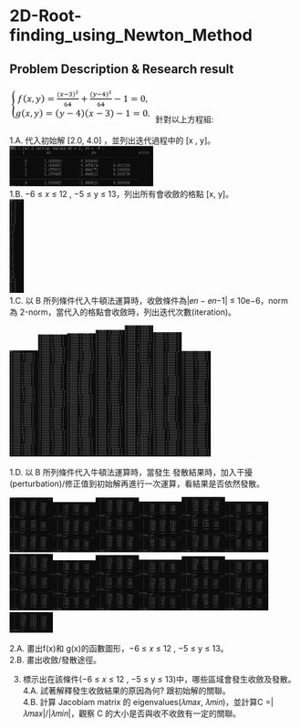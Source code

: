 # 2D-Root-finding_using_Newton_Method

## Problem Description & Research result
 <img src="README_IMG/problem.png" width="50%">
針對以上方程組:<br><br>
1.A. 代入初始解 [2.0, 4.0] ，並列出迭代過程中的 [x , y]。 <br>
<img src="README_IMG/1-1a.PNG" width="50%"> <br>
1.B. −6 ≤ 𝑥 ≤ 12 , −5 ≤ y ≤ 13，列出所有會收斂的格點 [x, y]。 <br>
<img src="README_IMG/1-1b.PNG" width="5%"> <br>
1.C. 以 B 所列條件代入牛頓法運算時，收斂條件為|𝑒𝑛 − 𝑒𝑛−1| ≤ 10e−6，norm 為 2-norm，當代入的格點會收斂時，列出迭代次數(iteration)。 <br>

<img src="README_IMG/1-1c(1).PNG" width="10%"><img src="README_IMG/1-1c(2).PNG" width="10%"><img src="README_IMG/1-1c(3).PNG" width="10%"><img src="README_IMG/1-1c(4).PNG" width="10%"><img src="README_IMG/1-1c(5).PNG" width="10%"><img src="README_IMG/1-1c(6).PNG" width="10%"><img src="README_IMG/1-1c(7).PNG" width="10%">

1.D. 以 B 所列條件代入牛頓法運算時，當發生 發散結果時，加入干擾(perturbation)/修正值到初始解再進行一次運算，看結果是否依然發散。 <br>

<img src="README_IMG/1-1d(1).PNG" width="15%"><img src="README_IMG/1-1d(2).PNG" width="15%"><img src="README_IMG/1-1d(3).PNG" width="15%"><img src="README_IMG/1-1d(4).PNG" width="15%"><img src="README_IMG/1-1d(5).PNG" width="15%"><img src="README_IMG/1-1d(6).PNG" width="15%"><img src="README_IMG/1-1d(7).PNG" width="15%"><img src="README_IMG/1-1d(8).PNG" width="15%"><img src="README_IMG/1-1d(9).PNG" width="15%"><img src="README_IMG/1-1d(10).PNG" width="15%"><img src="README_IMG/1-1d(11).PNG" width="15%"><img src="README_IMG/1-1d(12).PNG" width="15%"><img src="README_IMG/1-1d(13).PNG" width="15%">

2.A. 畫出f(x)和 g(x)的函數圖形，−6 ≤ 𝑥 ≤ 12 , −5 ≤ y ≤ 13。 <br>
2.B. 畫出收斂/發散途徑。 <br>

3.   標示出在該條件(−6 ≤ 𝑥 ≤ 12 , −5 ≤ y ≤ 13)中，哪些區域會發生收斂及發散。 <br>
4.A. 試著解釋發生收斂結果的原因為何? 跟初始解的關聯。 <br>
4.B. 計算 Jacobiam matrix 的 eigenvalues(𝜆𝑚𝑎𝑥, 𝜆𝑚𝑖𝑛)，並計算C =|𝜆𝑚𝑎𝑥|/|𝜆𝑚𝑖𝑛|，觀察 C 的大小是否與收不收斂有一定的關聯。
